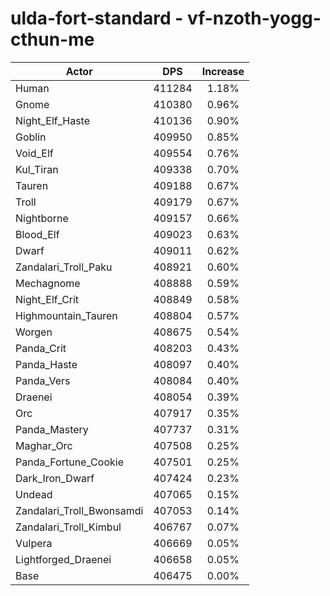 # ulda-fort-standard - vf-nzoth-yogg-cthun-me
| Actor | DPS | Increase |
|---|:---:|:---:|
|Human|411284|1.18%|
|Gnome|410380|0.96%|
|Night_Elf_Haste|410136|0.90%|
|Goblin|409950|0.85%|
|Void_Elf|409554|0.76%|
|Kul_Tiran|409338|0.70%|
|Tauren|409188|0.67%|
|Troll|409179|0.67%|
|Nightborne|409157|0.66%|
|Blood_Elf|409023|0.63%|
|Dwarf|409011|0.62%|
|Zandalari_Troll_Paku|408921|0.60%|
|Mechagnome|408888|0.59%|
|Night_Elf_Crit|408849|0.58%|
|Highmountain_Tauren|408804|0.57%|
|Worgen|408675|0.54%|
|Panda_Crit|408203|0.43%|
|Panda_Haste|408097|0.40%|
|Panda_Vers|408084|0.40%|
|Draenei|408054|0.39%|
|Orc|407917|0.35%|
|Panda_Mastery|407737|0.31%|
|Maghar_Orc|407508|0.25%|
|Panda_Fortune_Cookie|407501|0.25%|
|Dark_Iron_Dwarf|407424|0.23%|
|Undead|407065|0.15%|
|Zandalari_Troll_Bwonsamdi|407053|0.14%|
|Zandalari_Troll_Kimbul|406767|0.07%|
|Vulpera|406669|0.05%|
|Lightforged_Draenei|406658|0.05%|
|Base|406475|0.00%|
